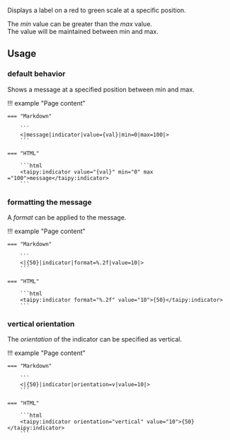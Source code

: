 Displays a label on a red to green scale at a specific position.

The _min_ value can be greater than the _max_ value.<br/>
The value will be maintained between min and max.

## Usage

### default behavior

Shows a message at a specified position between min and max.

!!! example "Page content"

    === "Markdown"

        ```
        <|message|indicator|value={val}|min=0|max=100|>
        ```
  
    === "HTML"

        ```html
        <taipy:indicator value="{val}" min="0" max ="100">message</taipy:indicator>
        ```

### formatting the message

A _format_ can be applied to the message. 

!!! example "Page content"

    === "Markdown"

        ```
        <|{50}|indicator|format=%.2f|value=10|>
        ```
  
    === "HTML"

        ```html
        <taipy:indicator format="%.2f" value="10">{50}</taipy:indicator>
        ```


### vertical orientation

The _orientation_ of the indicator can be specified as vertical. 

!!! example "Page content"

    === "Markdown"

        ```
        <|{50}|indicator|orientation=v|value=10|>
        ```
  
    === "HTML"

        ```html
        <taipy:indicator orientation="vertical" value="10">{50}</taipy:indicator>
        ```
